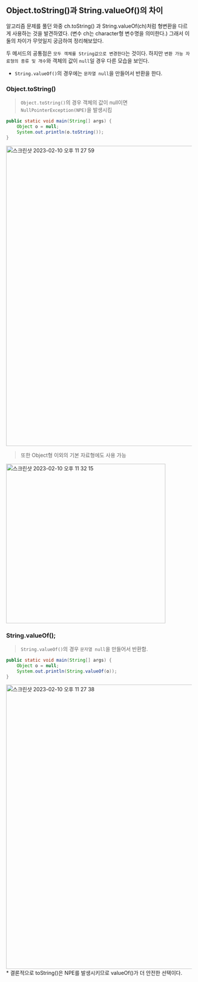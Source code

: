 ## Object.toString()과 String.valueOf()의 차이

알고리즘 문제를 풀던 와중 ch.toString() 과 String.valueOf(ch)처럼 형변환을 다르게 사용하는 것을 발견하였다. (변수 ch는 character형 변수명을 의미한다.) 그래서 이 둘의 차이가 무엇일지 궁금하여 정리해보았다.

두 메서드의 공통점은 ```모두 객체를 String값으로 변경한다```는 것이다.
하지만 ```변환 가능 자료형의 종류 및 개수```와 객체의 값이 ```null```일 경우 다른 모습을 보인다.



* ```String.valueOf()```의 경우에는 ```문자열 null```을 만들어서 반환을 한다.



### Object.toString()

>  ```Object.toString()```의 경우 객체의 값이 null이면 ```NullPointerException(NPE)```을 발생시킴

```java
public static void main(String[] args) {
    Object o = null;
    System.out.println(o.toString());
}

```
<img width="813" alt="스크린샷 2023-02-10 오후 11 27 59" src="https://user-images.githubusercontent.com/97823928/218116370-9b4fa646-ba8b-47f1-bfd4-31c442ec54f0.png">

> 또한 Object형 이외의 기본 자료형에도 사용 가능

<img width="432" alt="스크린샷 2023-02-10 오후 11 32 15" src="https://user-images.githubusercontent.com/97823928/218117331-99fbf2d5-e783-4e4e-b3fd-58a634ac1350.png">

### String.valueOf();

> ```String.valueOf()```의 경우 ```문자열 null```을 만들어서 반환함.

```java
public static void main(String[] args) {
    Object o = null;
    System.out.println(String.valueOf(o));
}
```

<img width="770" alt="스크린샷 2023-02-10 오후 11 27 38" src="https://user-images.githubusercontent.com/97823928/218116276-619e1806-d2de-4e58-91e6-e9b494007fd5.png">
* 결론적으로 toString()은 NPE를 발생시키므로 valueOf()가 더 안전한 선택이다.

